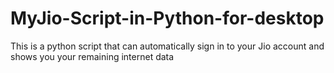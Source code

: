 # MyJio-Script-in-Python-for-desktop
This is a python script that can automatically sign in to your Jio account and shows you your remaining internet data
